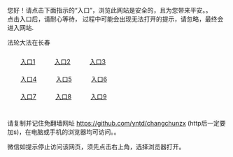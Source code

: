 您好！请点击下面指示的“入口”，浏览此网站是安全的，且为您带来平安。。 <br/>
点击入口后，请耐心等待， 过程中可能会出现无法打开的提示，请忽略，最终会进入网站. </br>

法轮大法在长春<br/>
<div style="padding:10px"><a style="margin:20px" target="_blank" href="https://d1r03pcapr3vgu.cloudfront.net/2Qpsp?tafqgny" id="ccLink1" rel="nofollow">入口1</a> <a target="_blank" style="margin:20px" href="https://d1lh92y4loo0yj.cloudfront.net/2Qpsp?xxqsumxj" id="ccLink2" rel="nofollow">入口2</a> <a style="margin:20px" target="_blank" href="https://d1wnn1t269asdp.cloudfront.net/2Qpsp?gnkcrxw" id="ccLink3" rel="nofollow">入口3</a></div>

<div style="padding:10px" ><a style="margin:20px" target="_blank" href="https://d1r03pcapr3vgu.cloudfront.net/2Qpsp?tafqgny" id="ccLink4" rel="nofollow">入口4</a> <a style="margin:20px" href="https://d1lh92y4loo0yj.cloudfront.net/2Qpsp?xxqsumxj" target="_blank" id="ccLink5" rel="nofollow">入口5</a> <a style="margin:20px" href="https://d1wnn1t269asdp.cloudfront.net/2Qpsp?gnkcrxw" target="_blank" id="ccLink6" rel="nofollow">入口6</a></div>

<div style="padding:10px"><a style="margin:20px" target="_blank" href="https://d1r03pcapr3vgu.cloudfront.net/2Qpsp?tafqgny" id="ccLink7" rel="nofollow">入口7</a> <a style="margin:20px" href="https://d1lh92y4loo0yj.cloudfront.net/2Qpsp?xxqsumxj" target="_blank" id="ccLink8" rel="nofollow">入口8</a> <a style="margin:20px" target="_blank" href="https://d1wnn1t269asdp.cloudfront.net/2Qpsp?gnkcrxw" id="ccLink9" rel="nofollow">入口9</a></div>

<br/>



请复制并记住免翻墙网址 https://github.com/yntd/changchunzx (http后一定要加s)，在电脑或手机的浏览器均可访问。。<br/>

微信如提示停止访问该网页，须先点击右上角，选择浏览器打开。
